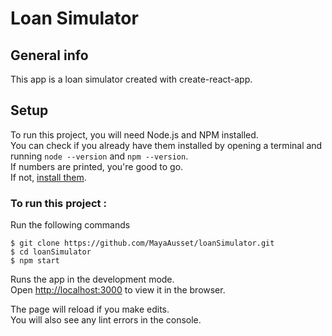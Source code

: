 # Loan Simulator

## General info 
This app is a loan simulator created with create-react-app.

## Setup
To run this project, you will need Node.js and NPM installed.  
You can check if you already have them
installed by opening a terminal and running `node --version` and `npm --version`.  
If numbers are printed, you're good to go.  
If not, [install them](https://nodejs.org/en/).  

### To run this project : 
Run the following commands
```
$ git clone https://github.com/MayaAusset/loanSimulator.git 
$ cd loanSimulator
$ npm start
```

Runs the app in the development mode.\
Open [http://localhost:3000](http://localhost:3000) to view it in the browser.

The page will reload if you make edits.\
You will also see any lint errors in the console.

